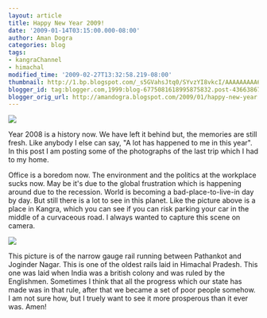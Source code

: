 ```yaml
---
layout: article
title: Happy New Year 2009!
date: '2009-01-14T03:15:00.000-08:00'
author: Aman Dogra
categories: blog
tags:
- kangraChannel
- himachal
modified_time: '2009-02-27T13:32:58.219-08:00'
thumbnail: http://1.bp.blogspot.com/_s5GVahsJtq0/SYvzYI8vkcI/AAAAAAAAA6c/WDmHfimIeKM/s72-c/100_0150.JPG
blogger_id: tag:blogger.com,1999:blog-6775081618995875832.post-4366386760152900215
blogger_orig_url: http://amandogra.blogspot.com/2009/01/happy-new-year.html
---
```


[![](http://1.bp.blogspot.com/_s5GVahsJtq0/SYvzYI8vkcI/AAAAAAAAA6c/WDmHfimIeKM/s320/100_0150.JPG)](http://1.bp.blogspot.com/_s5GVahsJtq0/SYvzYI8vkcI/AAAAAAAAA6c/WDmHfimIeKM/s1600-h/100_0150.JPG)

Year 2008 is a history now. We have left it behind but, the memories are
still fresh. Like anybody I else can say, "A lot has happened to me in
this year". In this post I am posting some of the photographs of the
last trip which I had to my home.

<!--more-->

Office is a boredom now. The environment and the politics at the workplace sucks now. May be it's due to the global frustration which is happening around due to the
recession. World is becoming a bad-place-to-live-in day by day. But
still there is a lot to see in this planet. Like the picture above is a
place in Kangra, which you can see if you can risk parking your car in
the middle of a curvaceous road. I always wanted to capture this scene
on camera.

[![](http://3.bp.blogspot.com/_s5GVahsJtq0/SYvfGzPWogI/AAAAAAAAA6E/8ActU-aVKGc/s320/100_0126copy2.jpg)](http://3.bp.blogspot.com/_s5GVahsJtq0/SYvfGzPWogI/AAAAAAAAA6E/8ActU-aVKGc/s1600-h/100_0126copy2.jpg)

This picture is of the narrow gauge rail running between Pathankot and Joginder
Nagar. This is one of the oldest rails laid in Himachal Pradesh. This
one was laid when India was a british colony and was ruled by the
Englishmen. Sometimes I think that all the progress which our state has
made was in that rule, after that we became a set of poor people
somehow. I am not sure how, but I truely want to see it more prosperous
than it ever was. Amen!
